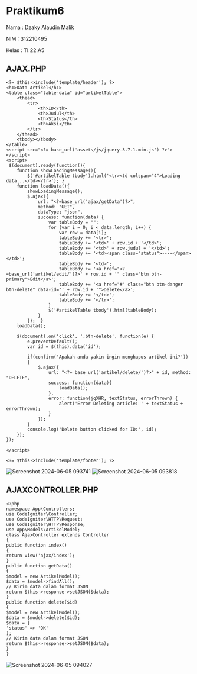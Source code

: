 # Praktikum6

Nama  : Dzaky Alaudin Malik

NIM   : 312210495

Kelas : TI.22.A5

## AJAX.PHP

```
<?= $this->include('template/header'); ?>
<h1>Data Artikel</h1>
<table class="table-data" id="artikelTable">
    <thead>
        <tr>
            <th>ID</th>
            <th>Judul</th>
            <th>Status</th>
            <th>Aksi</th>
        </tr>
    </thead>
    <tbody></tbody>
</table>
<script src="<?= base_url('assets/js/jquery-3.7.1.min.js') ?>"></script>
<script>
 $(document).ready(function(){
    function showLoadingMessage(){
        $('#artikelTable tbody').html('<tr><td colspan="4">Loading data...</td></tr>'); }
    function loadData(){
        showLoadingMessage();
        $.ajax({
            url: "<?=base_url('ajax/getData')?>",
            method: "GET",
            dataType: "json",
            success: function(data) {
                var tableBody = "";
                for (var i = 0; i < data.length; i++) {
                    var row = data[i];
                    tableBody += '<tr>';
                    tableBody += '<td>' + row.id + '</td>';
                    tableBody += '<td>' + row.judul + '</td>';
                    tableBody += '<td><span class="status">----</span></td>';
                    tableBody += '<td>';
                    tableBody += '<a href="<?=base_url('artikel/edit/')?>' + row.id + '" class="btn btn-primary">Edit</a>';
                    tableBody += '<a href="#" class="btn btn-danger btn-delete" data-id="' + row.id + '">Delete</a>';
                    tableBody += '</td>';
                    tableBody += '</tr>';
                }
                $('#artikelTable tbody').html(tableBody);
            }
        });  }
    loadData();

    $(document).on('click', '.btn-delete', function(e) {
        e.preventDefault();
        var id = $(this).data('id');

        if(confirm('Apakah anda yakin ingin menghapus artikel ini?'))
        {
            $.ajax({
                url: "<?= base_url('artikel/delete/')?>" + id, method: "DELETE",
                success: function(data){
                    loadData();
                },
                error: function(jqXHR, textStatus, errorThrown) {
                    alert('Error Deleting article: ' + textStatus + errorThrown);
                }
            });
        }
        console.log('Delete button clicked for ID:', id);
    });
});

</script>

<?= $this->include('template/footer'); ?>

```


![Screenshot 2024-06-05 093741](https://github.com/DimasAditya04/Praktikum6/assets/130146099/03e78954-7966-4649-a63b-b34004ea802d)
![Screenshot 2024-06-05 093818](https://github.com/DimasAditya04/Praktikum6/assets/130146099/540cb859-7259-494e-8de8-62cf0486aeee)

## AJAXCONTROLLER.PHP

```
<?php
namespace App\Controllers;
use CodeIgniter\Controller;
use CodeIgniter\HTTP\Request;
use CodeIgniter\HTTP\Response;
use App\Models\ArtikelModel;
class AjaxController extends Controller
{
public function index()
{
return view('ajax/index');
}
public function getData()
{
$model = new ArtikelModel();
$data = $model->findAll();
// Kirim data dalam format JSON
return $this->response->setJSON($data);
}
public function delete($id)
{
$model = new ArtikelModel();
$data = $model->delete($id);
$data = [
'status' => 'OK'
];
// Kirim data dalam format JSON
return $this->response->setJSON($data);
}
}

```

![Screenshot 2024-06-05 094027](https://github.com/DimasAditya04/Praktikum6/assets/130146099/747f3bda-63ad-4adc-9afb-42ce5a518b5a)
